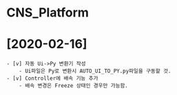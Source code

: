# CNS_Platform

# [2020-02-16]
    - [v] 자동 Ui->Py 변환기 작성
        - Ui파일은 Py로 변환시 AUTO_UI_TO_PY.py파일을 구동할 것.
    - [v] Controller에 배속 기능 추가
        - 배속 변경은 Freeze 상태인 경우만 가능함.